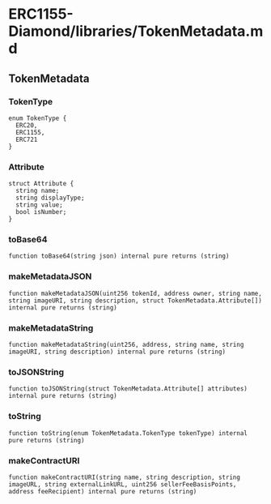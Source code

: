 # ERC1155-Diamond/libraries/TokenMetadata.md

## TokenMetadata

### TokenType

```solidity
enum TokenType {
  ERC20,
  ERC1155,
  ERC721
}
```

### Attribute

```solidity
struct Attribute {
  string name;
  string displayType;
  string value;
  bool isNumber;
}
```

### toBase64

```solidity
function toBase64(string json) internal pure returns (string)
```

### makeMetadataJSON

```solidity
function makeMetadataJSON(uint256 tokenId, address owner, string name, string imageURI, string description, struct TokenMetadata.Attribute[]) internal pure returns (string)
```

### makeMetadataString

```solidity
function makeMetadataString(uint256, address, string name, string imageURI, string description) internal pure returns (string)
```

### toJSONString

```solidity
function toJSONString(struct TokenMetadata.Attribute[] attributes) internal pure returns (string)
```

### toString

```solidity
function toString(enum TokenMetadata.TokenType tokenType) internal pure returns (string)
```

### makeContractURI

```solidity
function makeContractURI(string name, string description, string imageURL, string externalLinkURL, uint256 sellerFeeBasisPoints, address feeRecipient) internal pure returns (string)
```
